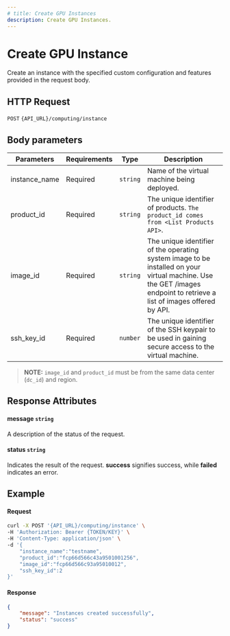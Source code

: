 ```yaml
---
# title: Create GPU Instances
description: Create GPU Instances.
---
```


# Create GPU Instance

Create an instance with the specified custom configuration and features provided in the request body.

## HTTP Request

`POST` `{API_URL}/computing/instance`

## Body parameters

| Parameters     | Requirements      | Type       | Description      |
|---------------|--------------------|----------------|----------------|
| instance_name | Required    | `string`       | Name of the virtual machine being deployed.  |
|product_id| Required| `string`| The unique identifier of products. `The product_id comes from <List Products API>`.|
| image_id      | Required    | `string`       | The unique identifier of the operating system image to be installed on your virtual machine. Use the GET /images endpoint to retrieve a list of images offered by API.  |
| ssh_key_id    | Required    | `number`       | The unique identifier of the SSH keypair to be used in gaining secure access to the virtual machine.|

> **NOTE:** `image_id` and `product_id` must be from the same data center (`dc_id`) and region. 

## Response Attributes

#### message `string`

A description of the status of the request.

#### status `string`

Indicates the result of the request. **success** signifies success, while **failed** indicates an error.

## Example

#### Request

```bash
curl -X POST '{API_URL}/computing/instance' \
-H 'Authorization: Bearer {TOKEN/KEY}' \
-H 'Content-Type: application/json' \
-d '{
    "instance_name":"testname",
    "product_id":"fcp66d566c43a9501001256",
    "image_id":"fcp66d566c93a95010012",
    "ssh_key_id":2
}'
```

#### Response

```json
{
    "message": "Instances created successfully",
    "status": "success"
}

```
